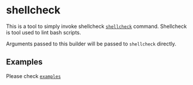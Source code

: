 # shellcheck

This is a tool to simply invoke shellcheck
[`shellcheck`](https://github.com/koalaman/shellcheck) command.
Shellcheck is tool used to lint bash scripts.

Arguments passed to this builder will be passed to `shellcheck` directly.

## Examples
Please check [`examples`](examples/)

